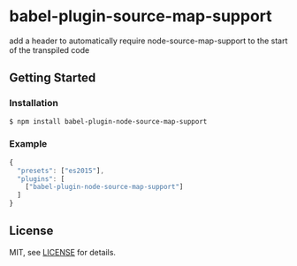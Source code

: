 # babel-plugin-source-map-support

add a header to automatically require node-source-map-support to the start of the transpiled code

## Getting Started

### Installation
```bash
$ npm install babel-plugin-node-source-map-support
```

### Example

```javascript
{
  "presets": ["es2015"],
  "plugins": [
    ["babel-plugin-node-source-map-support"]
  ]
}
```

## License

MIT, see [LICENSE](https://github.com/gguimond/babel-plugin-source-map-support/blob/master/LICENSE) for details.
